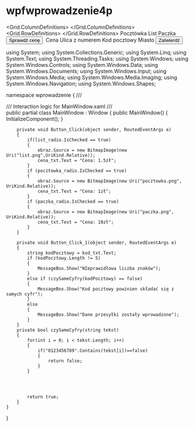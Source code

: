 # wpfwprowadzenie4p

<Window x:Class="wprowadzenie.MainWindow"
        xmlns="http://schemas.microsoft.com/winfx/2006/xaml/presentation"
        xmlns:x="http://schemas.microsoft.com/winfx/2006/xaml"
        xmlns:d="http://schemas.microsoft.com/expression/blend/2008"
        xmlns:mc="http://schemas.openxmlformats.org/markup-compatibility/2006"
        xmlns:local="clr-namespace:wprowadzenie"
        mc:Ignorable="d"
        Title="MainWindow PESEL:XXXXXXXXXXX" Height="450" Width="800">
    <Grid>
        <Grid.ColumnDefinitions>
            <ColumnDefinition Width="*"></ColumnDefinition>
            <ColumnDefinition Width="*"></ColumnDefinition>
        </Grid.ColumnDefinitions>
        <Grid.RowDefinitions>
            <RowDefinition Height="*"></RowDefinition>
            <RowDefinition Height="auto"></RowDefinition>
        </Grid.RowDefinitions>
        <StackPanel>
            <GroupBox Header="Rodzaj przesyłki" Margin="10">
                <StackPanel Margin="10">
                    <RadioButton GroupName="rodzaj" x:Name="pocztowka_radio" IsChecked="True" >
                        Pocztówka
                    </RadioButton>
                    <RadioButton GroupName="rodzaj" x:Name="list_radio" >
                        List
                    </RadioButton>
                    <RadioButton GroupName="rodzaj" x:Name="paczka_radio">
                        Paczka
                    </RadioButton>
                </StackPanel>
            </GroupBox>
            <Button Margin="10" Click="Button_Click">Sprawdź cenę</Button>
            <StackPanel Orientation="Horizontal">
                <Image x:Name="obraz" Source="pocztowka.png" Margin="10"></Image>
                <TextBlock Margin="10" x:Name="cena_txt">Cena</TextBlock>
            </StackPanel>
        </StackPanel>
        <GroupBox Header="Dane adresowe" Grid.Column="1">
            <StackPanel>
                <TextBlock>Ulica z numerem</TextBlock>
                <TextBox></TextBox>
                <TextBlock>Kod pocztowy</TextBlock>
                <TextBox x:Name="kod_txt"></TextBox>
                <TextBlock>Miasto</TextBlock>
                <TextBox></TextBox>
            </StackPanel>
        </GroupBox>
        <Button Grid.Row="1" Grid.ColumnSpan="2" Margin="10" Click="Button_Click_1">Zatwierdź</Button>
    </Grid>
</Window>





using System;
using System.Collections.Generic;
using System.Linq;
using System.Text;
using System.Threading.Tasks;
using System.Windows;
using System.Windows.Controls;
using System.Windows.Data;
using System.Windows.Documents;
using System.Windows.Input;
using System.Windows.Media;
using System.Windows.Media.Imaging;
using System.Windows.Navigation;
using System.Windows.Shapes;

namespace wprowadzenie
{
    /// <summary>
    /// Interaction logic for MainWindow.xaml
    /// </summary>
    public partial class MainWindow : Window
    {
        public MainWindow()
        {
            InitializeComponent();
        }

        private void Button_Click(object sender, RoutedEventArgs e)
        {
            if(list_radio.IsChecked == true)
            {
                obraz.Source = new BitmapImage(new Uri("list.png",UriKind.Relative));
                cena_txt.Text = "Cena: 1.5zł";
            }
            if (pocztowka_radio.IsChecked == true)
            {
                obraz.Source = new BitmapImage(new Uri("pocztowka.png", UriKind.Relative));
                cena_txt.Text = "Cena: 1zł";
            }
            if (paczka_radio.IsChecked == true)
            {
                obraz.Source = new BitmapImage(new Uri("paczka.png", UriKind.Relative));
                cena_txt.Text = "Cena: 10zł";
            }
        }

        private void Button_Click_1(object sender, RoutedEventArgs e)
        {
            string kodPocztowy = kod_txt.Text;
            if (kodPocztowy.Length != 5)
            {
                MessageBox.Show("NIeprawidłowa liczba znaków");
            }
            else if (czySameCyfry(kodPocztowy) == false)
            {
                MessageBox.Show("Kod pocztowy powinien składać się z samych cyfr");
            }
            else
            {
                MessageBox.Show("Dane przesyłki zostały wprowadzone");
            }
        }
        private bool czySameCyfry(string tekst)
        {
            for(int i = 0; i < tekst.Length; i++)
            {
                if("0123456789".Contains(tekst[i])==false)
                {
                    return false;
                }
            }




            return true;
        }
    }
}

